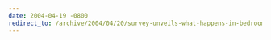 ```yaml
---
date: 2004-04-19 -0800
redirect_to: /archive/2004/04/20/survey-unveils-what-happens-in-bedroom.aspx/
---
```

